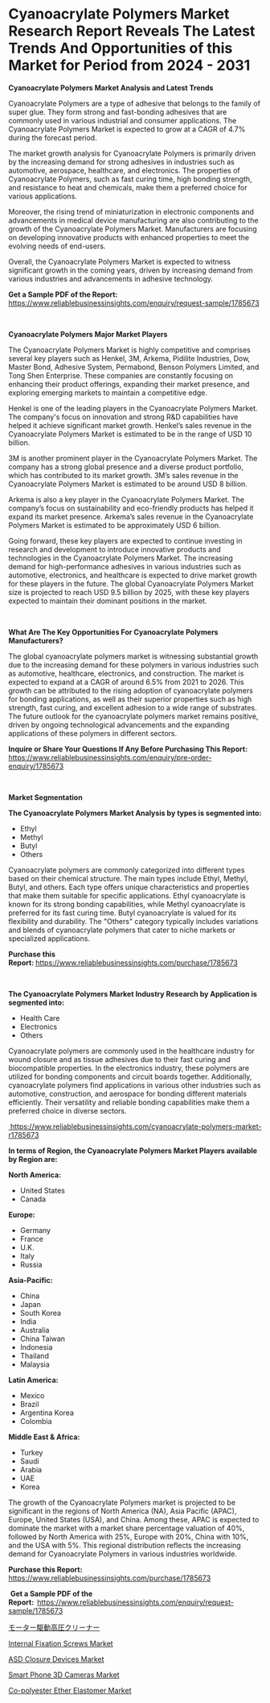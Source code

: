 <p><h1>Cyanoacrylate Polymers Market Research Report Reveals The Latest Trends And Opportunities of this Market for Period from 2024 - 2031</h1></p><p><strong>Cyanoacrylate Polymers Market Analysis and Latest Trends</strong></p>
<p><p>Cyanoacrylate Polymers are a type of adhesive that belongs to the family of super glue. They form strong and fast-bonding adhesives that are commonly used in various industrial and consumer applications. The Cyanoacrylate Polymers Market is expected to grow at a CAGR of 4.7% during the forecast period.</p><p>The market growth analysis for Cyanoacrylate Polymers is primarily driven by the increasing demand for strong adhesives in industries such as automotive, aerospace, healthcare, and electronics. The properties of Cyanoacrylate Polymers, such as fast curing time, high bonding strength, and resistance to heat and chemicals, make them a preferred choice for various applications.</p><p>Moreover, the rising trend of miniaturization in electronic components and advancements in medical device manufacturing are also contributing to the growth of the Cyanoacrylate Polymers Market. Manufacturers are focusing on developing innovative products with enhanced properties to meet the evolving needs of end-users.</p><p>Overall, the Cyanoacrylate Polymers Market is expected to witness significant growth in the coming years, driven by increasing demand from various industries and advancements in adhesive technology.</p></p>
<p><strong>Get a Sample PDF of the Report:&nbsp;</strong> <a href="https://www.reliablebusinessinsights.com/enquiry/request-sample/1785673">https://www.reliablebusinessinsights.com/enquiry/request-sample/1785673</a></p>
<p>&nbsp;</p>
<p><strong>Cyanoacrylate Polymers Major Market Players</strong></p>
<p><p>The Cyanoacrylate Polymers Market is highly competitive and comprises several key players such as Henkel, 3M, Arkema, Pidilite Industries, Dow, Master Bond, Adhesive System, Permabond, Benson Polymers Limited, and Tong Shen Enterprise. These companies are constantly focusing on enhancing their product offerings, expanding their market presence, and exploring emerging markets to maintain a competitive edge.</p><p>Henkel is one of the leading players in the Cyanoacrylate Polymers Market. The company's focus on innovation and strong R&D capabilities have helped it achieve significant market growth. Henkel’s sales revenue in the Cyanoacrylate Polymers Market is estimated to be in the range of USD 10 billion.</p><p>3M is another prominent player in the Cyanoacrylate Polymers Market. The company has a strong global presence and a diverse product portfolio, which has contributed to its market growth. 3M’s sales revenue in the Cyanoacrylate Polymers Market is estimated to be around USD 8 billion.</p><p>Arkema is also a key player in the Cyanoacrylate Polymers Market. The company’s focus on sustainability and eco-friendly products has helped it expand its market presence. Arkema’s sales revenue in the Cyanoacrylate Polymers Market is estimated to be approximately USD 6 billion.</p><p>Going forward, these key players are expected to continue investing in research and development to introduce innovative products and technologies in the Cyanoacrylate Polymers Market. The increasing demand for high-performance adhesives in various industries such as automotive, electronics, and healthcare is expected to drive market growth for these players in the future. The global Cyanoacrylate Polymers Market size is projected to reach USD 9.5 billion by 2025, with these key players expected to maintain their dominant positions in the market.</p></p>
<p>&nbsp;</p>
<p><strong>What Are The Key Opportunities For Cyanoacrylate Polymers Manufacturers?</strong></p>
<p><p>The global cyanoacrylate polymers market is witnessing substantial growth due to the increasing demand for these polymers in various industries such as automotive, healthcare, electronics, and construction. The market is expected to expand at a CAGR of around 6.5% from 2021 to 2026. This growth can be attributed to the rising adoption of cyanoacrylate polymers for bonding applications, as well as their superior properties such as high strength, fast curing, and excellent adhesion to a wide range of substrates. The future outlook for the cyanoacrylate polymers market remains positive, driven by ongoing technological advancements and the expanding applications of these polymers in different sectors.</p></p>
<p><strong>Inquire or Share Your Questions If Any Before Purchasing This Report:</strong> <a href="https://www.reliablebusinessinsights.com/enquiry/pre-order-enquiry/1785673">https://www.reliablebusinessinsights.com/enquiry/pre-order-enquiry/1785673</a></p>
<p>&nbsp;</p>
<p><strong>Market Segmentation</strong></p>
<p><strong>The Cyanoacrylate Polymers Market Analysis by types is segmented into:</strong></p>
<p><ul><li>Ethyl</li><li>Methyl</li><li>Butyl</li><li>Others</li></ul></p>
<p><p>Cyanoacrylate polymers are commonly categorized into different types based on their chemical structure. The main types include Ethyl, Methyl, Butyl, and others. Each type offers unique characteristics and properties that make them suitable for specific applications. Ethyl cyanoacrylate is known for its strong bonding capabilities, while Methyl cyanoacrylate is preferred for its fast curing time. Butyl cyanoacrylate is valued for its flexibility and durability. The "Others" category typically includes variations and blends of cyanoacrylate polymers that cater to niche markets or specialized applications.</p></p>
<p><strong>Purchase this Report:&nbsp;</strong><a href="https://www.reliablebusinessinsights.com/purchase/1785673">https://www.reliablebusinessinsights.com/purchase/1785673</a></p>
<p>&nbsp;</p>
<p><strong>The Cyanoacrylate Polymers Market Industry Research by Application is segmented into:</strong></p>
<p><ul><li>Health Care</li><li>Electronics</li><li>Others</li></ul></p>
<p><p>Cyanoacrylate polymers are commonly used in the healthcare industry for wound closure and as tissue adhesives due to their fast curing and biocompatible properties. In the electronics industry, these polymers are utilized for bonding components and circuit boards together. Additionally, cyanoacrylate polymers find applications in various other industries such as automotive, construction, and aerospace for bonding different materials efficiently. Their versatility and reliable bonding capabilities make them a preferred choice in diverse sectors.</p></p>
<p><a href="https://www.reliablebusinessinsights.com/cyanoacrylate-polymers-market-r1785673">&nbsp;https://www.reliablebusinessinsights.com/cyanoacrylate-polymers-market-r1785673</a></p>
<p><strong>In terms of Region, the Cyanoacrylate Polymers Market Players available by Region are:</strong></p>
<p>
    <p> <strong> North America: </strong>
        <ul>
            <li>United States</li>
            <li>Canada</li>
        </ul>
        </p> 
    <p> <strong> Europe: </strong>
        <ul>
            <li>Germany</li>
            <li>France</li>
            <li>U.K.</li>
            <li>Italy</li>
            <li>Russia</li>
        </ul>
        </p> 
    <p> <strong> Asia-Pacific: </strong>
        <ul>
            <li>China</li>
            <li>Japan</li>
            <li>South Korea</li>
            <li>India</li>
            <li>Australia</li>
            <li>China Taiwan</li>
            <li>Indonesia</li>
            <li>Thailand</li>
            <li>Malaysia</li>
        </ul>
        </p> 
    <p> <strong> Latin America: </strong>
        <ul>
            <li>Mexico</li>
            <li>Brazil</li>
            <li>Argentina Korea</li>
            <li>Colombia</li>
        </ul>
        </p> 
    <p> <strong> Middle East & Africa: </strong>
        <ul>
            <li>Turkey</li>
            <li>Saudi</li>
            <li>Arabia</li>
            <li>UAE</li>
            <li>Korea</li>
        </ul>
    </p>
    </p>
<p><p>The growth of the Cyanoacrylate Polymers market is projected to be significant in the regions of North America (NA), Asia Pacific (APAC), Europe, United States (USA), and China. Among these, APAC is expected to dominate the market with a market share percentage valuation of 40%, followed by North America with 25%, Europe with 20%, China with 10%, and the USA with 5%. This regional distribution reflects the increasing demand for Cyanoacrylate Polymers in various industries worldwide.</p></p>
<p><strong>Purchase this Report: </strong><a href="https://www.reliablebusinessinsights.com/purchase/1785673">https://www.reliablebusinessinsights.com/purchase/1785673</a></p>
<p>&nbsp;<strong>Get a Sample PDF of the Report:&nbsp;&nbsp;</strong><a href="https://www.reliablebusinessinsights.com/enquiry/request-sample/1785673">https://www.reliablebusinessinsights.com/enquiry/request-sample/1785673</a></p>
<p><strong></strong></p>
<p><p><a href="https://github.com/RaeJenkins1952/Market-Research-Report-List-1/blob/main/3352050105107.md">モーター駆動高圧クリーナー</a></p><p><a href="https://www.linkedin.com/pulse/internal-fixation-screwsnbspmarket-focuses-market-share-size-mvpme">Internal Fixation Screws Market</a></p><p><a href="https://www.linkedin.com/pulse/asd-closure-devices-market-analysis-its-cagr-segmentation-yi6pe">ASD Closure Devices Market</a></p><p><a href="https://issuu.com/reportprime-2/docs/smart-phone-3d-cameras-market-size-2030.pptx">Smart Phone 3D Cameras Market</a></p><p><a href="https://github.com/HarmonyBogan1944/Market-Research-Report-List-1/blob/main/co-polyester-ether-elastomer-market.md">Co-polyester Ether Elastomer Market</a></p></p>